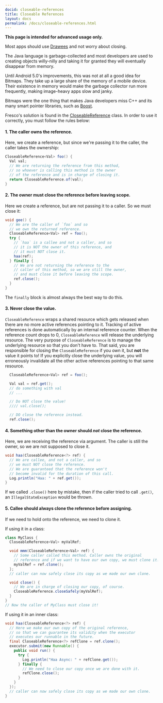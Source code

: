 ```yaml
---
docid: closeable-references
title: Closeable References
layout: docs
permalink: /docs/closeable-references.html
---
```


**This page is intended for advanced usage only.**

Most apps should use [Drawees](using-simpledraweeview.html) and not worry about closing.

The Java language is garbage-collected and most developers are used to creating objects willy-nilly and taking it for granted they will eventually disappear from memory.

Until Android 5.0's improvements, this was not at all a good idea for Bitmaps. They take up a large share of the memory of a mobile device. Their existence in memory would make the garbage collector run more frequently, making image-heavy apps slow and janky.

Bitmaps were the one thing that makes Java developers miss C++ and its many smart pointer libraries, such as [Boost](http://www.boost.org/doc/libs/1_57_0/libs/smart_ptr/smart_ptr.htm).

Fresco's solution is found in the [CloseableReference](../javadoc/reference/com/facebook/common/references/CloseableReference.html) class. In order to use it correctly, you must follow the rules below:

#### 1. The caller owns the reference.

Here, we create a reference, but since we're passing it to the caller, the caller takes the ownership:

```java
CloseableReference<Val> foo() {
  Val val;
  // We are returning the reference from this method,
  // so whoever is calling this method is the owner
  // of the reference and is in charge of closing it.
  return CloseableReference.of(val);
}
```

#### 2. The owner must close the reference before leaving scope.

Here we create a reference, but are not passing it to a caller. So we must close it:

```java
void gee() {
  // We are the caller of `foo` and so
  // we own the returned reference.
  CloseableReference<Val> ref = foo();
  try {
    // `haa` is a callee and not a caller, and so
    // it is NOT the owner of this reference, and
    // it must NOT close it.
    haa(ref);
  } finally {
    // We are not returning the reference to the
    // caller of this method, so we are still the owner,
    // and must close it before leaving the scope.
    ref.close();
  }
}
```

The `finally` block is almost always the best way to do this.

#### 3. **Never** close the value.

`CloseableReference` wraps a shared resource which gets released when there are no more active references pointing to it. Tracking of active references is done automatically by an internal reference counter. When the reference count drops to 0, `CloseableReference` will release the underlying resource. The very purpose of `CloseableReference` is to manage the underlying resource so that you don't have to. That said, you are responsible for closing the `CloseableReference` if you own it, but **not** the value it points to! If you explicitly close the underlying value, you will erroneously invalidate all the other active references pointing to that same resource.

```java
  CloseableReference<Val> ref = foo();

  Val val = ref.get();
  // do something with val
  // ...

  // Do NOT close the value!
  //// val.close();

  // DO close the reference instead.
  ref.close();
```

#### 4. Something other than the owner should *not* close the reference.

Here, we are receiving the reference via argument. The caller is still the owner, so we are not supposed to close it.

```java
void haa(CloseableReference<?> ref) {
  // We are callee, and not a caller, and so
  // we must NOT close the reference.
  // We are guaranteed that the reference won't
  // become invalid for the duration of this call.
  Log.println("Haa: " + ref.get());
}
```

If we called `.close()` here by mistake, then if the caller tried to call `.get()`, an `IllegalStateException` would be thrown.

#### 5. Callee should always clone the reference before assigning.

If we need to hold onto the reference, we need to clone it.

If using it in a class:

```java
class MyClass {
  CloseableReference<Val> myValRef;

  void mmm(CloseableReference<Val> ref) {
    // Some caller called this method. Caller owns the original
    // reference and if we want to have our own copy, we must clone it.
    myValRef = ref.clone();
  };
  // caller can now safely close its copy as we made our own clone.

  void close() {
    // We are in charge of closing our copy, of course.
    CloseableReference.closeSafely(myValRef);
  }
}
// Now the caller of MyClass must close it!
```

If using it in an inner class:

```java
void haa(CloseableReference<?> ref) {
  // Here we make our own copy of the original reference,
  // so that we can guarantee its validity when the executor
  // executes our runnable in the future.
  final CloseableReference<?> refClone = ref.clone();
  executor.submit(new Runnable() {
    public void run() {
      try {
        Log.println("Haa Async: " + refClone.get());
      } finally {
        // We need to close our copy once we are done with it.
        refClone.close();
      }
    }
  });
  // caller can now safely close its copy as we made our own clone.
}
```
